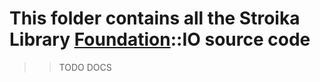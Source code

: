 # This folder contains all the Stroika Library [Foundation](../ReadMe.md)::IO source code

> > TODO DOCS
